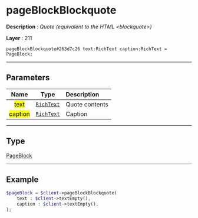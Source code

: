 # pageBlockBlockquote

**Description** : *Quote \(equivalent to the HTML &lt;blockquote&gt;\)*

**Layer** : 211

```tl
pageBlockBlockquote#263d7c26 text:RichText caption:RichText = PageBlock;
```

---

## Parameters

| Name | Type | Description |
| :---: | :---: | :--- |
| <mark>text</mark> | [`RichText`](type/RichText) | Quote contents |
| <mark>caption</mark> | [`RichText`](type/RichText) | Caption |

---

## Type

[PageBlock](type/PageBlock)

---

## Example

```php
$pageBlock = $client->pageBlockBlockquote(
	text : $client->textEmpty(),
	caption : $client->textEmpty(),
);
```